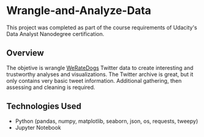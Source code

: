 # Wrangle-and-Analyze-Data
This project was completed as part of the course requirements of Udacity's Data Analyst Nanodegree certification.

## Overview

The objetive is wrangle [WeRateDogs](https://twitter.com/dog_rates) Twitter data to create interesting and trustworthy analyses and visualizations. The Twitter archive is great, but it only contains very basic tweet information. Additional gathering, then assessing and cleaning is required.

## Technologies Used

- Python (pandas, numpy, matplotlib, seaborn, json, os, requests, tweepy)
- Jupyter Notebook
